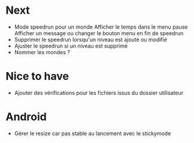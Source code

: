 # Next
* Mode speedrun pour un monde
  Afficher le temps dans le menu pause
  Afficher un message ou changer le bouton menu en fin de speedrun
* Supprimer le speedrun lorsqu'un niveau est ajouté ou modifié
* Ajuster le speedrun si un niveau est supprimé
* Nommer les mondes ?

# Nice to have
* Ajouter des vérifications pour les fichiers issus du dossier utilisateur

# Android
* Gérer le resize car pas stable au lancement avec le stickymode
